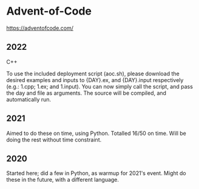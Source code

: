 # Advent-of-Code
https://adventofcode.com/


## 2022
C++

To use the included deployment script (aoc.sh), please download the desired examples and inputs to {DAY}.ex, and {DAY}.input respectively (e.g.: 1.cpp; 1.ex; and 1.input).
You can now simply call the script, and pass the day and file as arguments. The source will be compiled, and automatically run.

## 2021
Aimed to do these on time, using Python. Totalled 16/50 on time. Will be doing the rest without time constraint.

## 2020
Started here; did a few in Python, as warmup for 2021's event. Might do these in the future, with a different language.
